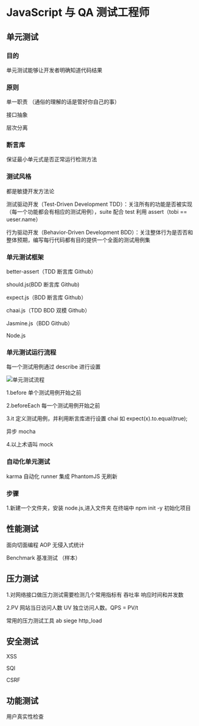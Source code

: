 
# JavaScript 与 QA 测试工程师
## 单元测试
### 目的
单元测试能够让开发者明确知道代码结果
### 原则
单一职责 （通俗的理解的话是管好你自己的事）

接口抽象

层次分离

### 断言库
保证最小单元式是否正常运行检测方法

### 测试风格
都是敏捷开发方法论

测试驱动开发（Test-Driven Development TDD）：关注所有的功能是否被实现（每一个功能都会有相应的测试用例），suite 配合 test 利用 assert（tobi == ueser.name）


行为驱动开发（Behavior-Driven Development BDD）：关注整体行为是否否和整体预期，编写每行代码都有目的提供一个全面的测试用例集


### 单元测试框架

better-assert（TDD 断言库 Github）

should.js(BDD 断言库 Github)

expect.js（BDD 断言库 Github）

chaai.js（TDD BDD 双模 Github）

Jasmine.js（BDD Github）

Node.js 

### 单元测试运行流程

每一个测试用例通过 describe 进行设置

![单元测试流程](https://wendaoshuai66.github.io/study/note/images/ceshiyongli.png)

1.before 单个测试用例开始之前


2.beforeEach 每一个测试用例开始之前

3.it 定义测试用例，并利用断言库进行设置 chai 如 expect(x).to.equal(true);

异步 mocha

4.以上术语叫 mock

### 自动化单元测试

karma 自动化 runner 集成 PhantomJS 无刷新


### 步骤

1.新建一个文件夹，安装 node.js,进入文件夹 在终端中 npm init -y 初始化项目



## 性能测试

面向切面编程 AOP 无侵入式统计

Benchmark 基准测试 （样本）

## 压力测试

1.对网络接口做压力测试需要检测几个常用指标有 吞吐率 响应时间和并发数

2.PV 网站当日访问人数 UV 独立访问人数。QPS = PV/t

常用的压力测试工具 ab siege http_load

## 安全测试

XSS

SQl

CSRF

## 功能测试

用户真实性检查


